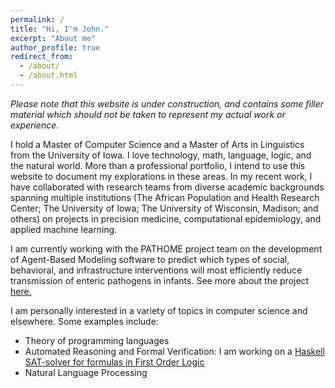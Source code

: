 ```yaml
---
permalink: /
title: "Hi, I'm John."
excerpt: "About me"
author_profile: true
redirect_from: 
  - /about/
  - /about.html
---
```


*Please note that this website is under construction, and contains some filler material which should not be taken to represent my actual work or experience.*

I hold a Master of Computer Science and a Master of Arts in Linguistics from the University of Iowa. 
I love technology, math, language, logic, and the natural world. More than a professional portfolio, I intend to use this website to document my explorations in these areas. 
In my recent work, I have collaborated with research teams from diverse academic backgrounds spanning multiple institutions (The African Population and Health Research Center; The University of Iowa; The University of Wisconsin, Madison; and others) on projects in precision medicine, computational epidemiology, and applied machine learning.

I am currently working with the PATHOME project team on the development of Agent-Based Modeling software to predict which types of social, behavioral, and infrastructure interventions will most efficiently reduce transmission of enteric pathogens in infants. See more about the project [here.](https://sewell.lab.uiowa.edu/pathome) 

I am personally interested in a variety of topics in computer science and elsewhere. Some examples include:
- Theory of programming languages
- Automated Reasoning and Formal Verification: I am working on a [Haskell SAT-solver for formulas in First Order Logic](https://github.com/kesslerjohn/folley)
- Natural Language Processing
